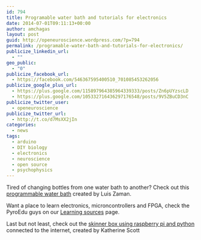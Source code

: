 ```yaml
---
id: 794
title: Programable water bath and tutorials for electronics
date: 2014-07-01T09:11:13+00:00
author: amchagas
layout: post
guid: http://openeuroscience.wordpress.com/?p=794
permalink: /programable-water-bath-and-tutorials-for-electronics/
publicize_linkedin_url:
  - ""
geo_public:
  - "0"
publicize_facebook_url:
  - https://facebook.com/546367595400510_701085453262056
publicize_google_plus_url:
  - https://plus.google.com/115897964385964339333/posts/Zn6pUYzscLD
  - https://plus.google.com/105332716436297176548/posts/9V5ZBuCD3nC
publicize_twitter_user:
  - openeuroscience
publicize_twitter_url:
  - http://t.co/d7MsXX2jIn
categories:
  - news
tags:
  - arduino
  - DIY biology
  - electronics
  - neuroscience
  - open source
  - psychophysics
---
```

Tired of changing bottles from one water bath to another? Check out this [programmable water bath](http://openeuroscience.wordpress.com/hardware-projects/wetware/programable-water-bath/ "Programable water bath") created by Luis Zaman.

Want a place to learn electronics, microncontrollers and FPGA, check the PyroEdu guys on our [Learning sources](http://openeuroscience.wordpress.com/learning-sources/ "Learning sources") page.

Last but not least, check out the [skinner box using raspberry pi and python](http://openeuroscience.wordpress.com/hardware-projects/skinner-box-using-a-rasperry-pi-and-python/ "Skinner box using a rasperry pi and python") connected to the internet, created by Katherine Scott